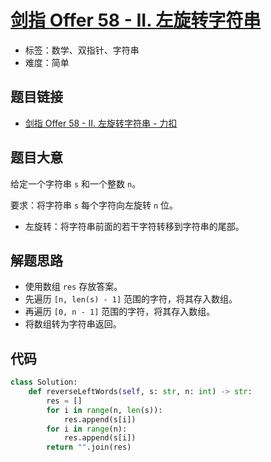 # [剑指 Offer 58 - II. 左旋转字符串](https://leetcode.cn/problems/zuo-xuan-zhuan-zi-fu-chuan-lcof/)

- 标签：数学、双指针、字符串
- 难度：简单

## 题目链接

- [剑指 Offer 58 - II. 左旋转字符串 - 力扣](https://leetcode.cn/problems/zuo-xuan-zhuan-zi-fu-chuan-lcof/)

## 题目大意

给定一个字符串 `s` 和一个整数 `n`。

要求：将字符串 `s` 每个字符向左旋转 `n` 位。

- 左旋转：将字符串前面的若干字符转移到字符串的尾部。

## 解题思路

- 使用数组 `res` 存放答案。
- 先遍历 `[n, len(s) - 1]` 范围的字符，将其存入数组。
- 再遍历 `[0, n - 1]` 范围的字符，将其存入数组。
- 将数组转为字符串返回。

## 代码

```python
class Solution:
    def reverseLeftWords(self, s: str, n: int) -> str:
        res = []
        for i in range(n, len(s)):
            res.append(s[i])
        for i in range(n):
            res.append(s[i])
        return "".join(res)
```


